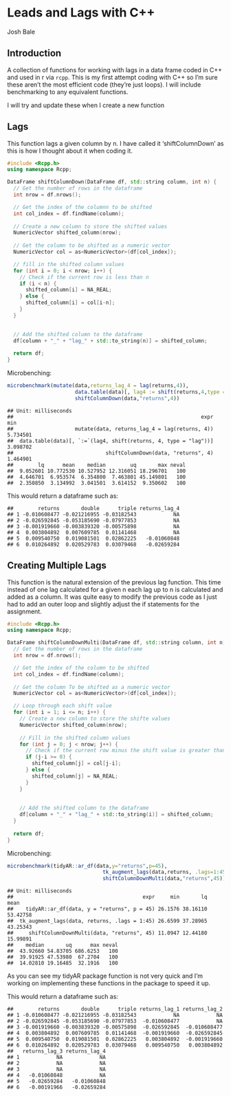 Leads and Lags with C++
================
Josh Bale

## Introduction

A collection of functions for working with lags in a data frame coded in
C++ and used in r via `rcpp`. This is my first attempt coding with C++
so I’m sure these aren’t the most efficient code (they’re just loops). I
will include benchmarking to any equivalent functions.

I will try and update these when I create a new function

## Lags

This function lags a given column by n. I have called it
‘shiftColumnDown’ as this is how I thought about it when coding it.

``` cpp
#include <Rcpp.h>
using namespace Rcpp;

DataFrame shiftColumnDown(DataFrame df, std::string column, int n) {
  // Get the number of rows in the dataframe
  int nrow = df.nrows();

  // Get the index of the columnn to be shifted
  int col_index = df.findName(column);
  
  // Create a new column to store the shifted values
  NumericVector shifted_column(nrow);
  
  // Get the column to be shifted as a numeric vector
  NumericVector col = as<NumericVector>(df[col_index]);

  // fill in the shifted column values
  for (int i = 0; i < nrow; i++) {
    // Check if the current row is less than n
    if (i < n) {
      shifted_column[i] = NA_REAL;
    } else {
      shifted_column[i] = col[i-n];
    }
  }

  
  // Add the shifted column to the dataframe
  df[column + "_" + "lag_" + std::to_string(n)] = shifted_column;
  
  return df;
}
```

Microbenching:

``` r
microbenchmark(mutate(data,returns_lag_4 = lag(returns,4)),
                      data.table(data)[, lag4 := shift(returns,4,type = "lag")],
                      shiftColumnDown(data,"returns",4))
```

    ## Unit: milliseconds
    ##                                                             expr      min
    ##                    mutate(data, returns_lag_4 = lag(returns, 4)) 5.734501
    ##  data.table(data)[, `:=`(lag4, shift(returns, 4, type = "lag"))] 3.098702
    ##                              shiftColumnDown(data, "returns", 4) 1.464901
    ##        lq      mean    median        uq       max neval
    ##  9.052601 10.772530 10.527952 12.316051 18.296701   100
    ##  4.646701  6.953574  6.354800  7.463801 45.149801   100
    ##  2.350850  3.134992  3.041501  3.614152  9.350602   100

This would return a dataframe such as:

    ##        returns       double      triple returns_lag_4
    ## 1 -0.010608477 -0.021216955 -0.03182543            NA
    ## 2 -0.026592845 -0.053185690 -0.07977853            NA
    ## 3 -0.001919660 -0.003839320 -0.00575898            NA
    ## 4  0.003804892  0.007609785  0.01141468            NA
    ## 5  0.009540750  0.019081501  0.02862225   -0.01060848
    ## 6  0.010264892  0.020529783  0.03079468   -0.02659284

## Creating Multiple Lags

This function is the natural extension of the previous lag function.
This time instead of one lag calculated for a given n each lag up to n
is calculated and added as a column. It was quite easy to modify the
previous code as I just had to add an outer loop and slightly adjust the
if statements for the assignment.

``` cpp
#include <Rcpp.h>
using namespace Rcpp;

DataFrame shiftColumnDownMulti(DataFrame df, std::string column, int n) {
  // Get the number of rows in the dataframe
  int nrow = df.nrows();

  // Get the index of the column to be shifted
  int col_index = df.findName(column);
  
  // Get the column To be shifted as a numeric vector
  NumericVector col = as<NumericVector>(df[col_index]);

  // Loop through each shift value
  for (int i = 1; i <= n; i++) {
    // Create a new column to store the shifte values
    NumericVector shifted_column(nrow);
    
    // Fill in the shifted column values
    for (int j = 0; j < nrow; j++) {
      // Check if the current row minus the shift value is greater than or equal to 0
      if (j-i >= 0) {
        shifted_column[j] = col[j-i];
      } else {
        shifted_column[j] = NA_REAL;
      }
    }
    
    
    // Add the shifted column to the dataframe
    df[column + "_" + "lag_" + std::to_string(i)] = shifted_column;
  }
  
  return df;
}
```

Microbenching:

``` r
microbenchmark(tidyAR::ar_df(data,y="returns",p=45),
                               tk_augment_lags(data,returns, .lags=1:45),
                               shiftColumnDownMulti(data,"returns",45))
```

    ## Unit: milliseconds
    ##                                          expr     min       lq     mean
    ##    tidyAR::ar_df(data, y = "returns", p = 45) 26.1576 38.16110 53.42758
    ##  tk_augment_lags(data, returns, .lags = 1:45) 26.6599 37.28965 43.25343
    ##     shiftColumnDownMulti(data, "returns", 45) 11.0947 12.44180 15.99891
    ##    median       uq      max neval
    ##  43.92660 54.83705 686.6253   100
    ##  39.91925 47.53980  67.2704   100
    ##  14.02810 19.16485  32.1916   100

As you can see my tidyAR package function is not very quick and I’m
working on implementing these functions in the package to speed it up.

This would return a dataframe such as:

    ##        returns       double      triple returns_lag_1 returns_lag_2
    ## 1 -0.010608477 -0.021216955 -0.03182543            NA            NA
    ## 2 -0.026592845 -0.053185690 -0.07977853  -0.010608477            NA
    ## 3 -0.001919660 -0.003839320 -0.00575898  -0.026592845  -0.010608477
    ## 4  0.003804892  0.007609785  0.01141468  -0.001919660  -0.026592845
    ## 5  0.009540750  0.019081501  0.02862225   0.003804892  -0.001919660
    ## 6  0.010264892  0.020529783  0.03079468   0.009540750   0.003804892
    ##   returns_lag_3 returns_lag_4
    ## 1            NA            NA
    ## 2            NA            NA
    ## 3            NA            NA
    ## 4   -0.01060848            NA
    ## 5   -0.02659284   -0.01060848
    ## 6   -0.00191966   -0.02659284
